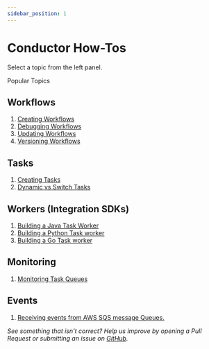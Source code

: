 ```yaml
---
sidebar_position: 1
---
```


# Conductor How-Tos

Select a topic from the left panel.

Popular Topics

## Workflows 
1. [Creating Workflows](./how-tos/Workflows/create-workflow)
1. [Debugging Workflows](./how-tos/Workflows/debugging-workflows)
1. [Updating Workflows](./how-tos/Workflows/updating-workflows)
1. [Versioning Workflows](./how-tos/Workflows/versioning-workflows)


## Tasks
1. [Creating Tasks](./how-tos/Tasks/creating-tasks)
1. [Dynamic vs Switch Tasks](./how-tos/Tasks/dynamic-vs-switch-tasks)

## Workers (Integration SDKs)

1. [Building a Java Task Worker](./how-tos/Workers/build-a-java-task-worker)
1. [Building a Python Task worker](./how-tos/Workers/build-a-python-task-worker)
1. [Building a Go Task worker](./how-tos/Workers/build-a-golang-task-worker)

## Monitoring

1. [Monitoring Task Queues](./how-tos/Tasks/monitoring-task-queues.md)

## Events

1. [Receiving events from AWS SQS message Queues.](/content/docs/how-tos/Events/sqs_events)



*See something that isn't correct? Help us improve by opening a Pull Request or submitting an issue on [GitHub](https://github.com/orkes-io/docs).*


